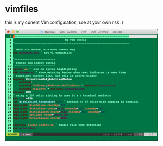 # vimfiles

this is my current Vim configuration, use at your own risk :)

![mine on Mac Terminal](/screenshots/screenshot.png)
